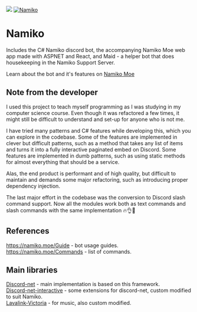 ![](https://i.imgur.com/Iw3SsqS.png)
<a href="https://discordbots.org/bot/418823684459855882" >
  <img src="https://discordbots.org/api/widget/status/418823684459855882.svg" alt="Namiko" />
</a>

# Namiko

Includes the C# Namiko discord bot, the accompanying Namiko Moe web app made with ASPNET and React, and Maid - a helper bot that does housekeeping in the Namiko Support Server.

Learn about the bot and it's features on [Namiko Moe](https://namiko.moe)

## Note from the developer

I used this project to teach myself programming as I was studying in my computer science course. Even though it was refactored a few times, it might still be difficult to understand and set-up for anyone who is not me.

I have tried many patterns and C# features while developing this, which you can explore in the codebase. Some of the features are implemented in clever but difficult patterns, such as a method that takes any list of items and turns it into a fully interactive paginated embed on Discord. Some features are implemented in dumb patterns, such as using static methods for almost everything that should be a service. 

Alas, the end product is performant and of high quality, but difficult to maintain and demands some major refactoring, such as introducing proper dependency injection.

The last major effort in the codebase was the conversion to Discord slash command support. Now all the modules work both as text commands and slash commands with the same implementation 🔥👌💯

## References

https://namiko.moe/Guide - bot usage guides.<br>
https://namiko.moe/Commands - list of commands.

## Main libraries

[Discord-net](https://github.com/discord-net/Discord.Net) - main implementation is based on this framework.<br>
[Discord-net-interactive](https://github.com/foxbot/Discord.Addons.Interactive) - some extensions for discord-net, custom modified to suit Namiko.<br>
[Lavalink-Victoria](https://github.com/Yucked/Victoria) - for music, also custom modified.<br>
